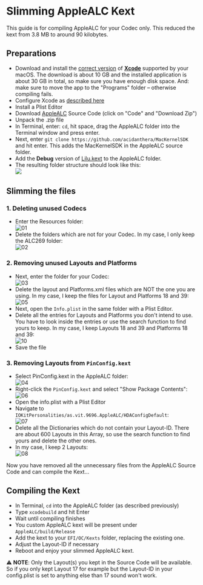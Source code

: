 # Slimming AppleALC Kext
This guide is for compiling AppleALC for your Codec only. This reduced the kext from 3.8 MB to around 90 kilobytes.

## Preparations
- Download and install the [correct version](https://developer.apple.com/support/xcode/) of [**Xcode**](https://developer.apple.com/download/all/?q=xcode) supported by your macOS. The download is about 10 GB and the installed application is about 30 GB in total, so make sure you have enough disk space. And: make sure to move the app to the "Programs" folder – otherwise compiling fails.
- Configure Xcode as [described here](https://github.com/5T33Z0/OC-Little-Translated/tree/main/L_ALC_Layout-ID#configuring-xcode)
- Install a Plist Editor
- Download [AppleALC](https://github.com/acidanthera/AppleALC) Source Code (click on "Code" and "Download Zip") 
- Unpack the .zip file
- In Terminal, enter: `cd`, hit space, drag the AppleALC folder into the Terminal window and press enter.
- Next, enter `git clone https://github.com/acidanthera/MacKernelSDK` and hit enter. This adds the MacKernelSDK in the AppleALC source folder.
- Add the **Debug** version of [Lilu.kext](https://github.com/acidanthera/Lilu/releases) to the AppleALC folder.
- The resulting folder structure should look like this:</br>![](https://user-images.githubusercontent.com/76865553/173291777-9bc1285d-1ffa-479f-b7bf-b74cda6f23ae.png)

## Slimming the files

### 1. Deleting unused Codecs
- Enter the Resources folder:</br>![01](https://user-images.githubusercontent.com/76865553/174393266-55d3f7ff-9e97-46a0-bc8a-75c94c39eea5.png)
- Delete the folders which are not for your Codec. In my case, I only keep the ALC269 folder:</br>![02](https://user-images.githubusercontent.com/76865553/174393321-eae1f416-16de-4b08-b70a-260f7de7e9f9.png)

### 2. Removing unused Layouts and Platforms
- Next, enter the folder for your Codec:</br>![03](https://user-images.githubusercontent.com/76865553/174393366-9587befc-b27c-45f6-8cbd-6c7fcdcf68d7.png)
- Delete the layout and Platforms.xml files which are NOT the one you are using. In my case, I keep the files for Layout and Platforms 18 and 39:</br>![05](https://user-images.githubusercontent.com/76865553/174393427-9109b99b-de52-4ffe-b244-dd4b08e49a95.png)
- Next, open the `Info.plist` in the same folder with a Plist Editor.
- Delete all the entries for Layouts and Platforms you don't intend to use. You have to look inside the entries or use the search function to find yours to keep. In my case, I keep Layouts 18 and 39 and Platforms 18 and 39:</br>![10](https://user-images.githubusercontent.com/76865553/174393502-7fe9556e-26f9-4c73-936a-3cc024db4741.png)
- Save the file

### 3. Removing Layouts from `PinConfig.kext`
- Select PinConfig.kext in the AppleALC folder:</br>![04](https://user-images.githubusercontent.com/76865553/174393542-41458a9c-a33e-4d6d-91e3-94c0ecd05ae3.png)
- Right-click the `PinConfig.kext` and select "Show Package Contents":</br>![06](https://user-images.githubusercontent.com/76865553/174393581-d361874f-4539-4407-b208-5eb505ee2d66.png)
- Open the info.plist with a Plist Editor
- Navigate to `IOKitPersonalities/as.vit.9696.AppleALC/HDAConfigDefault`:</br>![07](https://user-images.githubusercontent.com/76865553/174393627-6784074e-94fd-4cc7-aabc-6a18bb5bc4e8.png)
- Delete all the Dictionaries which do not contain your Layout-ID. There are about 600 Layouts in this Array, so use the search function to find yours and delete the other ones.
- In my case, I keep 2 Layouts:</br>![08](https://user-images.githubusercontent.com/76865553/174393729-500ddaa2-07e7-40b4-abcb-1b5311cbd5d6.png)

Now you have removed all the unnecessary files from the AppleALC Source Code and can compile the Kext…

## Compiling the Kext
- In Terminal, `cd` into the AppleALC folder (as described previously)
- Type `xcodebuild` and hit Enter
- Wait until compiling finishes
- You custom AppleALC kext will be present under `AppleALC/build/Release`
- Add the kext to your `EFI/OC/Kexts` folder, replacing the existing one.
- Adjust the Layout-ID if necessary
- Reboot and enjoy your slimmed AppleALC kext.

:warning: **NOTE**: Only the Layout(s) you kept in the Source Code will be available. So if you only kept Layout 17 for example but the Layout-ID in your config.plist is set to anything else than 17 sound won't work.
